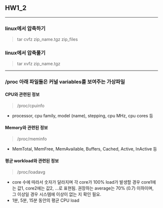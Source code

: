 ## HW1_2
---
### linux에서 압축하기
> tar cvfz zip_name.tgz zip_files
### linux에서 압축풀기
> tar xvfz zip_name.tgz

---
### /proc 아래 파일들은 커널 variables를 보여주는 **가상파일**
#### CPU와 관련된 정보
> /proc/cpuinfo
- processor, cpu family, model (name), stepping, cpu MHz, cpu cores 등

#### Memory와 관련된 정보
> /proc/meminfo
- MemTotal, MemFree, MemAvailable, Buffers, Cached, Active, InActive 등

#### 평균 workload와 관련된 정보
> /proc/loadavg
- core 수에 따라서 숫자가 달라지며 각 core가 100% load가 발생할 경우 core1에는 값1, core2에는 값2, ...로 표현됨.  권장하는 average는 70% (0.7) 이하이며, 그 이상일 경우 시스템에 이상이 없는 지 확인 필요.
- 1분, 5분, 15분 동안의 평균 CPU load
